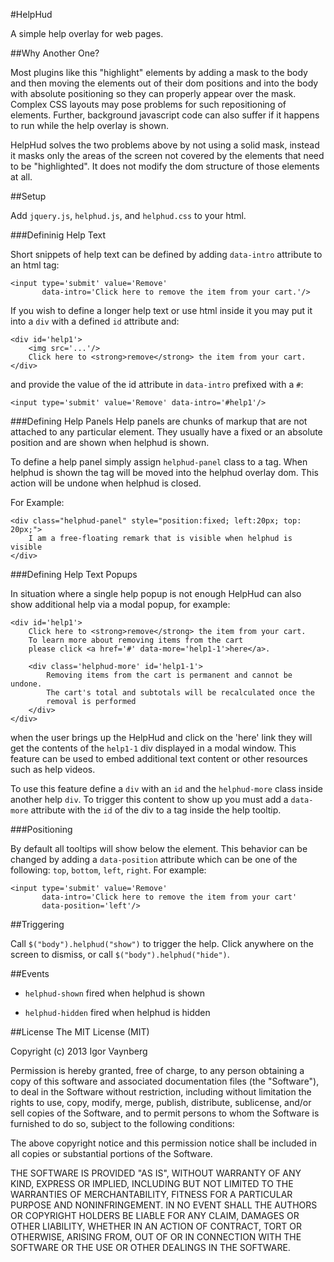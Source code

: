 #HelpHud

A simple help overlay for web pages.

##Why Another One?

Most plugins like this "highlight" elements by adding a mask to the body and then moving the elements out of their dom positions and into the body with absolute positioning so they can properly appear over the mask. Complex CSS layouts may pose problems for such repositioning of elements. Further, background javascript code can also suffer if it happens to run while the help overlay is shown.

HelpHud solves the two problems above by not using a solid mask, instead it masks only the areas of the screen not covered by the elements that need to be "highlighted". It does not modify the dom structure of those elements at all.

##Setup

Add `jquery.js`, `helphud.js`, and `helphud.css` to your html.

###Defininig Help Text

Short snippets of help text can be defined by adding `data-intro` attribute to an html tag:

    <input type='submit' value='Remove'
           data-intro='Click here to remove the item from your cart.'/>

If you wish to define a longer help text or use html inside it you may put it into a `div` with a defined `id` attribute and:


    <div id='help1'>
	    <img src='...'/>
    	Click here to <strong>remove</strong> the item from your cart.
    </div>


and provide the value of the id attribute in `data-intro` prefixed with a `#`:

    <input type='submit' value='Remove' data-intro='#help1'/>

###Defining Help Panels
Help panels are chunks of markup that are not attached to any particular element. They usually have a fixed or an absolute position and are shown when helphud is shown.

To define a help panel simply assign `helphud-panel` class to a tag. When helphud is shown the tag will be moved into the helphud overlay dom. This action will be undone when helphud is closed.

For Example:

    <div class="helphud-panel" style="position:fixed; left:20px; top: 20px;">
        I am a free-floating remark that is visible when helphud is visible
    </div>

###Defining Help Text Popups

In situation where a single help popup is not enough HelpHud can also show additional help via a modal popup, for example:


    <div id='help1'>
    	Click here to <strong>remove</strong> the item from your cart.
    	To learn more about removing items from the cart
    	please click <a href='#' data-more='help1-1'>here</a>.
		
		<div class='helphud-more' id='help1-1'>
    	    Removing items from the cart is permanent and cannot be undone.
	        The cart's total and subtotals will be recalculated once the
	        removal is performed
	    </div>
    </div>

when the user brings up the HelpHud and click on the 'here' link they will get the contents of the `help1-1` div displayed in a modal window. This feature can be used to embed additional text content or other resources such as help videos.

To use this feature define a `div` with an `id` and the `helphud-more` class inside another help `div`. To trigger this content to show up you must add a `data-more` attribute with the `id` of the div to a tag inside the help tooltip.

###Positioning

By default all tooltips will show below the element. This behavior can be changed by adding a `data-position` attribute which can be one of the following: `top`, `bottom`, `left`, `right`. For example:

    <input type='submit' value='Remove'
           data-intro='Click here to remove the item from your cart'
           data-position='left'/>

##Triggering

Call `$("body").helphud("show")` to trigger the help. Click anywhere on the screen to dismiss, or call `$("body").helphud("hide")`.

##Events

* `helphud-shown` fired when helphud is shown

* `helphud-hidden` fired when helphud is hidden


##License
The MIT License (MIT)

Copyright (c) 2013 Igor Vaynberg

Permission is hereby granted, free of charge, to any person obtaining a copy
of this software and associated documentation files (the "Software"), to deal
in the Software without restriction, including without limitation the rights
to use, copy, modify, merge, publish, distribute, sublicense, and/or sell
copies of the Software, and to permit persons to whom the Software is
furnished to do so, subject to the following conditions:

The above copyright notice and this permission notice shall be included in
all copies or substantial portions of the Software.

THE SOFTWARE IS PROVIDED "AS IS", WITHOUT WARRANTY OF ANY KIND, EXPRESS OR
IMPLIED, INCLUDING BUT NOT LIMITED TO THE WARRANTIES OF MERCHANTABILITY,
FITNESS FOR A PARTICULAR PURPOSE AND NONINFRINGEMENT. IN NO EVENT SHALL THE
AUTHORS OR COPYRIGHT HOLDERS BE LIABLE FOR ANY CLAIM, DAMAGES OR OTHER
LIABILITY, WHETHER IN AN ACTION OF CONTRACT, TORT OR OTHERWISE, ARISING FROM,
OUT OF OR IN CONNECTION WITH THE SOFTWARE OR THE USE OR OTHER DEALINGS IN
THE SOFTWARE.


